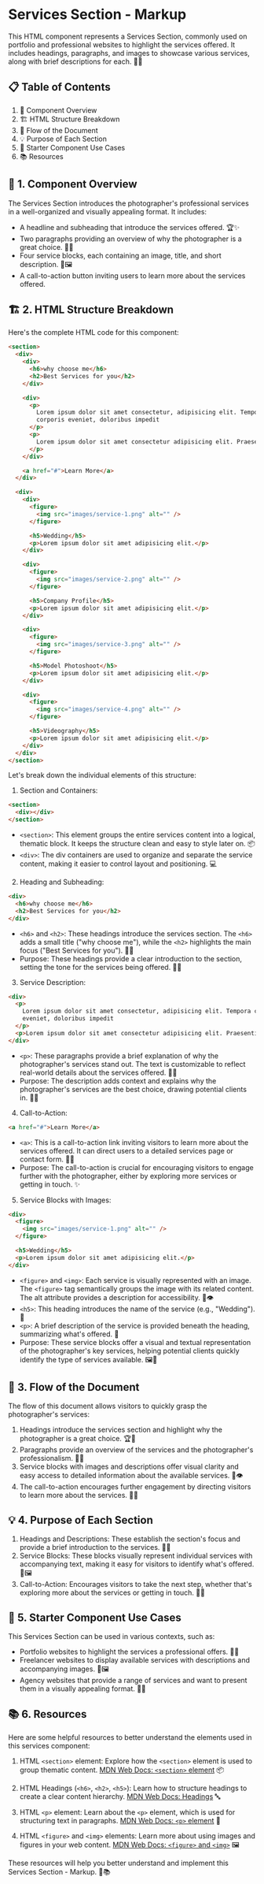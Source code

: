 # Services Section - Markup

This HTML component represents a Services Section, commonly used on portfolio and professional websites to highlight the services offered. It includes headings, paragraphs, and images to showcase various services, along with brief descriptions for each. 🎨📸

## 📋 Table of Contents

1. 🌟 Component Overview
2. 🏗️ HTML Structure Breakdown
3. 🔄 Flow of the Document
4. 💡 Purpose of Each Section
5. 🧩 Starter Component Use Cases
6. 📚 Resources

## 🌟 1. Component Overview

The Services Section introduces the photographer's professional services in a well-organized and visually appealing format. It includes:

- A headline and subheading that introduce the services offered. 🏆✨
- Two paragraphs providing an overview of why the photographer is a great choice. 📜📝
- Four service blocks, each containing an image, title, and short description. 📸🖼️
- A call-to-action button inviting users to learn more about the services offered.

## 🏗️ 2. HTML Structure Breakdown

Here's the complete HTML code for this component:

```html
<section>
  <div>
    <div>
      <h6>why choose me</h6>
      <h2>Best Services for you</h2>
    </div>

    <div>
      <p>
        Lorem ipsum dolor sit amet consectetur, adipisicing elit. Tempora
        corporis eveniet, doloribus impedit
      </p>
      <p>
        Lorem ipsum dolor sit amet consectetur adipisicing elit. Praesentium
      </p>
    </div>

    <a href="#">Learn More</a>
  </div>

  <div>
    <div>
      <figure>
        <img src="images/service-1.png" alt="" />
      </figure>

      <h5>Wedding</h5>
      <p>Lorem ipsum dolor sit amet adipisicing elit.</p>
    </div>

    <div>
      <figure>
        <img src="images/service-2.png" alt="" />
      </figure>

      <h5>Company Profile</h5>
      <p>Lorem ipsum dolor sit amet adipisicing elit.</p>
    </div>

    <div>
      <figure>
        <img src="images/service-3.png" alt="" />
      </figure>

      <h5>Model Photoshoot</h5>
      <p>Lorem ipsum dolor sit amet adipisicing elit.</p>
    </div>

    <div>
      <figure>
        <img src="images/service-4.png" alt="" />
      </figure>

      <h5>Videography</h5>
      <p>Lorem ipsum dolor sit amet adipisicing elit.</p>
    </div>
  </div>
</section>
```

Let's break down the individual elements of this structure:

1. Section and Containers:

```html
<section>
  <div></div>
</section>
```

- `<section>`: This element groups the entire services content into a logical, thematic block. It keeps the structure clean and easy to style later on. 📦
- `<div>`: The div containers are used to organize and separate the service content, making it easier to control layout and positioning. 💻

2. Heading and Subheading:

```html
<div>
  <h6>why choose me</h6>
  <h2>Best Services for you</h2>
</div>
```

- `<h6>` and `<h2>`: These headings introduce the services section. The `<h6>` adds a small title ("why choose me"), while the `<h2>` highlights the main focus ("Best Services for you"). 🏅🎯
- Purpose: These headings provide a clear introduction to the section, setting the tone for the services being offered. 🎨✨

3. Service Description:

```html
<div>
  <p>
    Lorem ipsum dolor sit amet consectetur, adipisicing elit. Tempora corporis
    eveniet, doloribus impedit
  </p>
  <p>Lorem ipsum dolor sit amet consectetur adipisicing elit. Praesentium</p>
</div>
```

- `<p>`: These paragraphs provide a brief explanation of why the photographer's services stand out. The text is customizable to reflect real-world details about the services offered. 📖📝
- Purpose: The description adds context and explains why the photographer's services are the best choice, drawing potential clients in. 📜🌟

4. Call-to-Action:

```html
<a href="#">Learn More</a>
```

- `<a>`: This is a call-to-action link inviting visitors to learn more about the services offered. It can direct users to a detailed services page or contact form. 🚀📞
- Purpose: The call-to-action is crucial for encouraging visitors to engage further with the photographer, either by exploring more services or getting in touch. ✨

5. Service Blocks with Images:

```html
<div>
  <figure>
    <img src="images/service-1.png" alt="" />
  </figure>

  <h5>Wedding</h5>
  <p>Lorem ipsum dolor sit amet adipisicing elit.</p>
</div>
```

- `<figure>` and `<img>`: Each service is visually represented with an image. The `<figure>` tag semantically groups the image with its related content. The alt attribute provides a description for accessibility. 📸👁️
- `<h5>`: This heading introduces the name of the service (e.g., "Wedding"). 🏅
- `<p>`: A brief description of the service is provided beneath the heading, summarizing what's offered. 📖
- Purpose: These service blocks offer a visual and textual representation of the photographer's key services, helping potential clients quickly identify the type of services available. 🖼️🌟

## 🔄 3. Flow of the Document

The flow of this document allows visitors to quickly grasp the photographer's services:

1. Headings introduce the services section and highlight why the photographer is a great choice. 🏆🎯
2. Paragraphs provide an overview of the services and the photographer's professionalism. 📜✨
3. Service blocks with images and descriptions offer visual clarity and easy access to detailed information about the available services. 📸👁️
4. The call-to-action encourages further engagement by directing visitors to learn more about the services. 🚀📞

## 💡 4. Purpose of Each Section

1. Headings and Descriptions: These establish the section's focus and provide a brief introduction to the services. 📜✨
2. Service Blocks: These blocks visually represent individual services with accompanying text, making it easy for visitors to identify what's offered. 📸🖼️
3. Call-to-Action: Encourages visitors to take the next step, whether that's exploring more about the services or getting in touch. 🚀📞

## 🧩 5. Starter Component Use Cases

This Services Section can be used in various contexts, such as:

- Portfolio websites to highlight the services a professional offers. 📸🌟
- Freelancer websites to display available services with descriptions and accompanying images. 💼🖼️
- Agency websites that provide a range of services and want to present them in a visually appealing format. 🏢🎨

## 📚 6. Resources

Here are some helpful resources to better understand the elements used in this services component:

1. HTML `<section>` element: Explore how the `<section>` element is used to group thematic content. [MDN Web Docs: `<section>` element](https://developer.mozilla.org/en-US/docs/Web/HTML/Element/section) 📦

2. HTML Headings (`<h6>`, `<h2>`, `<h5>`): Learn how to structure headings to create a clear content hierarchy. [MDN Web Docs: Headings](https://developer.mozilla.org/en-US/docs/Web/HTML/Element/Heading_Elements) 🔤

3. HTML `<p>` element: Learn about the `<p>` element, which is used for structuring text in paragraphs. [MDN Web Docs: `<p>` element](https://developer.mozilla.org/en-US/docs/Web/HTML/Element/p) 📝

4. HTML `<figure>` and `<img>` elements: Learn more about using images and figures in your web content. [MDN Web Docs: `<figure>` and `<img>`](https://developer.mozilla.org/en-US/docs/Web/HTML/Element/figure) 🖼️

These resources will help you better understand and implement this Services Section - Markup. 🚀📚
